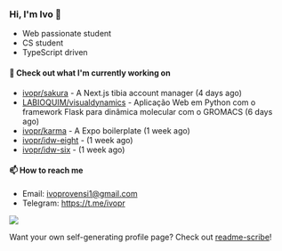 ### Hi, I'm Ivo 👋

* Web passionate student
* CS student
* TypeScript driven

#### 👷 Check out what I'm currently working on

- [ivopr/sakura](https://github.com/ivopr/sakura) - A Next.js tibia account manager (4 days ago)
- [LABIOQUIM/visualdynamics](https://github.com/LABIOQUIM/visualdynamics) - Aplicação Web em Python com o framework Flask para dinâmica molecular com o GROMACS (6 days ago)
- [ivopr/karma](https://github.com/ivopr/karma) - A Expo boilerplate (1 week ago)
- [ivopr/idw-eight](https://github.com/ivopr/idw-eight) -  (1 week ago)
- [ivopr/idw-six](https://github.com/ivopr/idw-six) -  (1 week ago)

#### 📫 How to reach me

- Email: [ivoprovensi1@gmail.com](mailto://ivoprovensi1@gmail.com)
- Telegram: https://t.me/ivopr

![](https://github-readme-stats.vercel.app/api/top-langs/?username=ivopr&layout=compact&theme=react)

Want your own self-generating profile page? Check out [readme-scribe](https://github.com/muesli/readme-scribe)!

